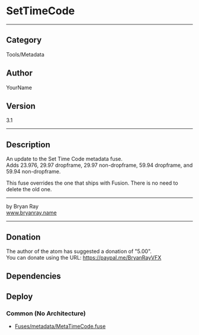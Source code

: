 # SetTimeCode
___

## Category
Tools/Metadata

## Author
YourName

## Version
3.1

___

## Description
<p>An update to the Set Time Code metadata fuse. <br>Adds 23.976, 29.97 dropframe, 29.97 non-dropframe, 59.94 dropframe, and 59.94 non-dropframe.</p>
<p>This fuse overrides the one that ships with Fusion. There is no need to delete the old one. </p>
<hr>
<p>by Bryan Ray<br>
<a href=http://www.bryanray.name>www.bryanray.name</a></p>

___

## Donation
The author of the atom has suggested a donation of "5.00".  
You can donate using the URL: <a href="https://paypal.me/BryanRayVFX" class="button">https://paypal.me/BryanRayVFX</a>
## Dependencies

## Deploy

### Common (No Architecture)

<ul>
<li><a href="https://gitlab.com/WeSuckLess/Reactor/-/blob/master/Atoms/com.BryanRay.SetTimeCode/Fuses/metadata/MetaTimeCode.fuse?ref_type=heads">Fuses/metadata/MetaTimeCode.fuse</a></li>
</ul>
